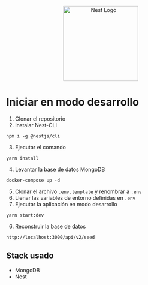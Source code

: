 <p align="center">
  <a href="http://nestjs.com/" target="blank"><img src="https://nestjs.com/img/logo-small.svg" width="200" alt="Nest Logo" /></a>
</p>

# Iniciar en modo desarrollo

1. Clonar el repositorio
2. Instalar Nest-CLI
```
npm i -g @nestjs/cli
```
3. Ejecutar el comando
```
yarn install
```
4. Levantar la base de datos MongoDB
```
docker-compose up -d
```
5. Clonar el archivo ```.env.template``` y renombrar a ```.env```
6. Llenar las variables de entorno definidas en ```.env```
7. Ejecutar la aplicación en modo desarrollo
```
yarn start:dev
```
6. Reconstruir la base de datos
```
http://localhost:3000/api/v2/seed
```

## Stack usado
* MongoDB
* Nest
